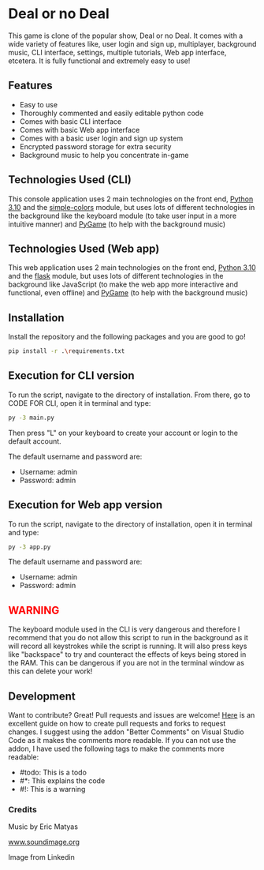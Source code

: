 # Deal or no Deal

This game is clone of the popular show, Deal or no Deal. It comes with a wide variety of features like, user login and sign up, multiplayer, background music, CLI interface, settings, multiple tutorials, Web app interface, etcetera. It is fully functional and extremely easy to use!

## Features

- Easy to use
- Thoroughly commented and easily editable python code 
- Comes with basic CLI interface
- Comes with basic Web app interface
- Comes with a basic user login and sign up system
- Encrypted password storage for extra security
- Background music to help you concentrate in-game

## Technologies Used (CLI)

This console application uses 2 main technologies on the front end, [Python 3.10] and the [simple-colors] module, but uses lots of different technologies in the background like the keyboard module (to take user input in a more intuitive manner) and [PyGame] (to help with the background music)


## Technologies Used (Web app)

This web application uses 2 main technologies on the front end, [Python 3.10] and the [flask] module, but uses lots of different technologies in the background like JavaScript (to make the web app more interactive and functional, even offline) and [PyGame] (to help with the background music)


## Installation

Install the repository and the following packages and you are good to go!
```sh
pip install -r .\requirements.txt
```

## Execution for CLI version
To run the script, navigate to the directory of installation. From there, go to CODE FOR CLI, open it in terminal and type:
```sh
py -3 main.py
```
Then press "L" on your keyboard to create your account or login to the default account.

The default username and password are:
* Username: admin
* Password: admin

## Execution for Web app version
To run the script, navigate to the directory of installation, open it in terminal and type:
```sh
py -3 app.py
```
The default username and password are:
* Username: admin
* Password: admin

## <span style="color:#FF0000;">WARNING</span> 

The keyboard module used in the CLI is very dangerous and therefore I recommend that you do not allow this script to run in the background as it will record all keystrokes while the script is running. It will also press keys like "backspace" to try and counteract the effects of keys being stored in the RAM. This can be dangerous if you are not in the terminal window as this can delete your work!

## Development


Want to contribute? Great! Pull requests and issues are welcome! [Here] is an excellent guide on how to create pull requests and forks to request changes. I suggest using the addon "Better Comments" on Visual Studio Code as it makes the comments more readable. If you can not use the addon, I have used the following tags to make the comments more readable:

- #todo: This is a todo
- #*: This explains the code
- #!: This is a warning

[//]: # (These are reference links used in the body of this note and get stripped out when the markdown processor does its job.)

   [PyGame]: <https://www.pygame.org/>
   [Python 3.10]: <https://www.python.org/downloads/release/python-3109/>
   [simple-colors]: <https://pypi.org/project/simple-colors/>
   [Here]: <https://www.dataschool.io/how-to-contribute-on-github/>
   [flask]: <https://pypi.org/project/Flask/>


### Credits
Music by Eric Matyas

www.soundimage.org

Image from Linkedin

